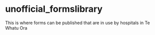 # unofficial_formslibrary
This is where forms can be published that are in use by hospitals in Te Whatu Ora
